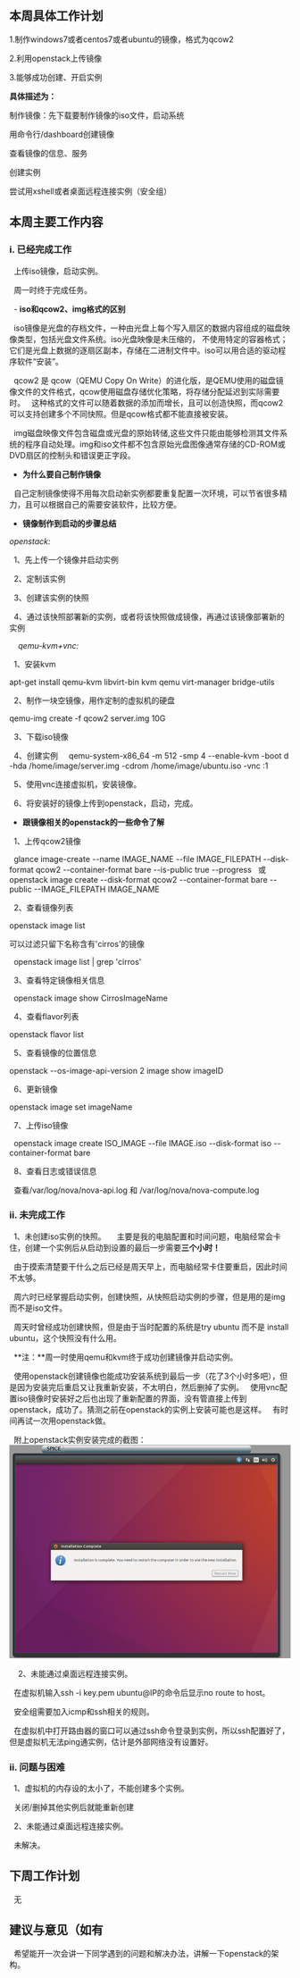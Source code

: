 ## 本周具体工作计划

1.制作windows7或者centos7或者ubuntu的镜像，格式为qcow2

2.利用openstack上传镜像

3.能够成功创建、开启实例

**具体描述为：**

制作镜像：先下载要制作镜像的iso文件，启动系统

用命令行/dashboard创建镜像

查看镜像的信息、服务

创建实例

尝试用xshell或者桌面远程连接实例（安全组）

## 本周主要工作内容

### i. 已经完成工作
   
   上传iso镜像，启动实例。
   
   周一时终于完成任务。
 
 
   - **iso和qcow2、img格式的区别**
   
   iso镜像是光盘的存档文件，一种由光盘上每个写入扇区的数据内容组成的磁盘映像类型，包括光盘文件系统。iso光盘映像是未压缩的，
   不使用特定的容器格式；它们是光盘上数据的逐扇区副本，存储在二进制文件中。iso可以用合适的驱动程序软件“安装”。
   
   qcow2 是 qcow（QEMU Copy On Write）的进化版，是QEMU使用的磁盘镜像文件的文件格式，qcow使用磁盘存储优化策略，将存储分配延迟到实际需要时。
   这种格式的文件可以随着数据的添加而增长，且可以创造快照，而qcow2可以支持创建多个不同快照。但是qcow格式都不能直接被安装。
   
   
   img磁盘映像文件包含磁盘或光盘的原始转储,这些文件只能由能够检测其文件系统的程序自动处理。img和iso文件都不包含原始光盘图像通常存储的CD-ROM或DVD扇区的控制头和错误更正字段。
   
   - **为什么要自己制作镜像**
   
   自己定制镜像使得不用每次启动新实例都要重复配置一次环境，可以节省很多精力，且可以根据自己的需要安装软件，比较方便。
   
   - **镜像制作到启动的步骤总结**
   
   *openstack:*
   
   1、先上传一个镜像并启动实例
   
   2、定制该实例
   
   3、创建该实例的快照
   
   4、通过该快照部署新的实例，或者将该快照做成镜像，再通过该镜像部署新的实例
   
   
   *qemu-kvm+vnc:*
   
   1、安装kvm 
   
   apt-get install qemu-kvm libvirt-bin kvm qemu virt-manager bridge-utils
   
   2、制作一块空镜像，用作定制的虚拟机的硬盘
   
   qemu-img create -f qcow2 server.img 10G
   
   3、下载iso镜像
   
   
   4、创建实例
   
   qemu-system-x86_64 -m 512 -smp 4 --enable-kvm -boot d -hda /home/image/server.img -cdrom /home/image/ubuntu.iso -vnc :1
   
   5、使用vnc连接虚拟机，安装镜像。
   
   6、将安装好的镜像上传到openstack，启动，完成。
   
   - **跟镜像相关的openstack的一些命令了解**
   
   1、上传qcow2镜像
   
   glance image-create --name IMAGE_NAME --file IMAGE_FILEPATH --disk-format qcow2 --container-format bare --is-public true --progress 
   或 openstack image create --disk-format qcow2 --container-format bare --public --IMAGE_FILEPATH IMAGE_NAME
   
   2、查看镜像列表
   
   openstack image list
   
   可以过滤只留下名称含有'cirros'的镜像
   
   openstack image list | grep 'cirros' 
   
   3、查看特定镜像相关信息
   
   openstack image show CirrosImageName
   
   4、查看flavor列表
   
   openstack flavor list
   
   5、查看镜像的位置信息
   
   openstack --os-image-api-version 2 image show imageID
   
   6、更新镜像
   
   openstack image set imageName
   
   7、上传iso镜像
   
   openstack image create ISO_IMAGE --file IMAGE.iso --disk-format iso --container-format bare
   
   8、查看日志或错误信息
   
   查看/var/log/nova/nova-api.log 和 /var/log/nova/nova-compute.log
   
 
### ii. 未完成工作

   1、未创建iso实例的快照。
   
   主要是我的电脑配置和时间问题，电脑经常会卡住，创建一个实例后从启动到设置的最后一步需要**三个小时！**
   
   由于摸索清楚要干什么之后已经是周天早上，而电脑经常卡住要重启，因此时间不太够。
   
   周六时已经掌握启动实例，创建快照，从快照启动实例的步骤，但是用的是img而不是iso文件。
   
   周天时曾经成功创建快照，但是由于当时配置的系统是try ubuntu 而不是 install ubuntu，这个快照没有什么用。
   
   **注：**周一时使用qemu和kvm终于成功创建镜像并启动实例。
   
   使用openstack创建镜像也能成功安装系统到最后一步（花了3个小时多吧），但是因为安装完后重启又让我重新安装，不太明白，然后删掉了实例。
   使用vnc配置iso镜像时安装好之后也出现了重新配置的界面，没有管直接上传到openstack，成功了。猜测之前在openstack的实例上安装可能也是这样。
   有时间再试一次用openstack做。
   
   附上openstack实例安装完成的截图：
   ![5](https://github.com/CourseCloudDesktop/cloudDesktop/blob/mlp-develop/task3/images/5.PNG)
   
   
   
   2、未能通过桌面远程连接实例。
   
   在虚拟机输入ssh -i key.pem ubuntu@IP的命令后显示no route to host。
   
   安全组需要加入icmp和ssh相关的规则。
   
   在虚拟机中打开路由器的窗口可以通过ssh命令登录到实例，所以ssh配置好了，但是虚拟机无法ping通实例，估计是外部网络没有设置好。
   
### ii. 问题与困难
   
   1、虚拟机的内存设的太小了，不能创建多个实例。
   
   关闭/删掉其他实例后就能重新创建
   
   2、未能通过桌面远程连接实例。
   
   未解决。
 
## 下周工作计划

   无

## 建议与意见（如有
   
   希望能开一次会讲一下同学遇到的问题和解决办法，讲解一下openstack的架构。
